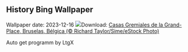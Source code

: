 ## History Bing Wallpaper
Wallpaper date: 2023-12-16
![](https://www.bing.com/th?id=OHR.GrandPlaceXmas_ES-ES2402911083_UHD.jpg&w=1000)Download: [Casas Gremiales de la Grand-Place, Bruselas, Bélgica (© Richard Taylor/Sime/eStock Photo)](https://www.bing.com/th?id=OHR.GrandPlaceXmas_ES-ES2402911083_UHD.jpg)

Auto get programm by LtgX
